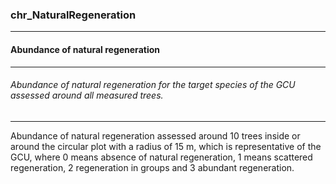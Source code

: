 ### chr_NaturalRegeneration



------
#### Abundance of natural regeneration



------
###### Abundance of natural regeneration for the target species of the GCU assessed around all measured trees.



------
Abundance of natural regeneration assessed around 10 trees inside or around the circular plot with a radius of 15 m, which is representative of the GCU, where 0 means absence of natural regeneration, 1 means scattered regeneration, 2 regeneration in groups and 3 abundant regeneration.